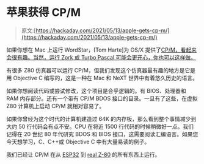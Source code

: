 # 苹果获得 CP/M

> 原文:[https://hackaday.com/2021/05/13/apple-gets-cp-m/](https://hackaday.com/2021/05/13/apple-gets-cp-m/)

如果你想在 Mac 上运行 WordStar，[Tom Harte]为 OS/X 提供了[CP/M，看起来会很有趣。当然，运行 Zork 或 Turbo Pascal 可能会更开心，你也可以这样做。](https://github.com/TomHarte/CP-M-for-OS-X)

有很多 Z80 仿真器可以运行 CP/M，但我们发现这个仿真器最有趣的地方是它是用 Objective C 编写的，这是一种在 Mac 和 NeXT 世界中有着悠久历史的语言。

如果你想阅读代码或尝试修改，这个项目是合乎逻辑的。有 BIOS、处理器和 RAM 内存部分。还有一个带有 CP/M BDOS 接口的目录。一旦有了这些，在虚拟 Z80 计算机上启动 CP/M 就相对容易了。

如果你曾经为这个时代的计算机建造过 64K 的内存板，那么看到整个事情减少到大约 50 行代码会有点不安。CPU 在将近 1500 行代码的时候稍微好一点。我们记得在 20 世纪 80 年代研究 BDOS 和 BIOS 接口，这需要阅读汇编语言。如果您今天想学习，C、C++或 Objective C 中有大量易读的例子。

我们已经让 CP/M 在从 [ESP32](https://hackaday.com/2020/08/20/esp32-altair-emulator-gets-split-personality/) 到 [real Z-80](https://hackaday.com/2017/01/02/retrocomputing-for-4-with-a-z80/) 的所有东西上运行。